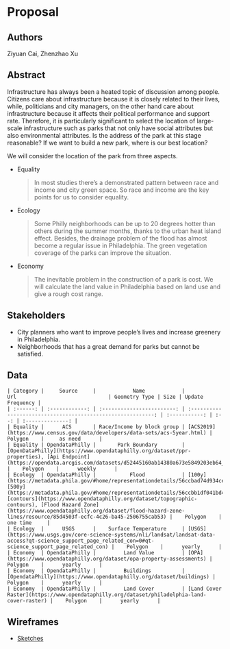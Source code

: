 # Proposal

## Authors

Ziyuan Cai, Zhenzhao Xu

## Abstract

Infrastructure has always been a heated topic of discussion among people. Citizens care about infrastructure because it is closely related to their lives, while, politicians and city managers, on the other hand care about infrastructure because it affects their political performance and support rate. Therefore, it is particularly significant to select the location of large-scale infrastructure such as parks that not only have social attributes but also environmental attributes. Is the address of the park at this stage reasonable? If we want to build a new park, where is our best location?

We will consider the location of the park from three aspects.
* Equality

    > In most studies there’s a demonstrated pattern between race and income and city green space. So race and income are the key points for us to consider equality.
        
* Ecology

    > Some Philly neighborhoods can be up to 20 degrees hotter than others during the summer months, thanks to the urban heat island effect. Besides, the drainage problem of the flood has almost become a regular issue in Philadelphia. The green vegetation coverage of the parks can improve the situation.

* Economy

    > The inevitable problem in the construction of a park is cost. We will calculate the land value in Philadelphia based on land use and give a rough cost range.

## Stakeholders

* City planners who want to improve people’s lives and increase greenery in Philadelphia.
* Neighborhoods that has a great demand for parks but cannot be satisfied.

## Data

    | Category |     Source     |            Name            |                             Url                              | Geometry Type | Size | Update Frequency |
    | :------: | :------------: | :------------------------: | :----------------------------------------------------------: | :-----------: | :--: | :--------------: |
    | Equality |      ACS       | Race/Income by block group | [ACS2019](https://www.census.gov/data/developers/data-sets/acs-5year.html) |    Polygon    |     as need      |
    | Equality | OpendataPhilly |       Park Boundary        | [OpenDataPhilly](https://www.opendataphilly.org/dataset/ppr-properties), [Api Endpoint](https://opendata.arcgis.com/datasets/d52445160ab14380a673e5849203eb64_0.geojson) |    Polygon    |      weekly      |
    | Ecology  | OpendataPhilly |           Flood            | [100y](https://metadata.phila.gov/#home/representationdetails/56ccbad74d934cea1ef05c20/), [500y](https://metadata.phila.gov/#home/representationdetails/56ccbb1df041bd4d03549350/), [contours](https://www.opendataphilly.org/dataset/topographic-contours), [Flood Hazard Zone](https://www.opendataphilly.org/dataset/flood-hazard-zone-lines/resource/85d4503f-ecfc-4c26-ba45-2506755cab53) |    Polygon    |     one time     |
    | Ecology  |      USGS      |    Surface Temperature     | [USGS](https://www.usgs.gov/core-science-systems/nli/landsat/landsat-data-access?qt-science_support_page_related_con=0#qt-science_support_page_related_con) |    Polygon    |      yearly      |
    | Economy  | OpendataPhilly |         Land Value         | [OPA](https://www.opendataphilly.org/dataset/opa-property-assessments) |    Polygon    |      yearly      |
    | Economy  | OpendataPhilly |         Buildings          | [OpendataPhilly](https://www.opendataphilly.org/dataset/buildings) |    Polygon    |      yearly      |
    | Economy  | OpendataPhilly |         Land Cover         | [Land Cover Raster](https://www.opendataphilly.org/dataset/philadelphia-land-cover-raster) |    Polygon    |      yearly      |

## Wireframes 

* [Sketches](https://docs.google.com/presentation/d/1Y0M4FNZb5tpQm4QnBYiDKPy0F1HD9FtDx_t1gVQYYJY/edit#slide=id.g10178e42f57_0_16)

